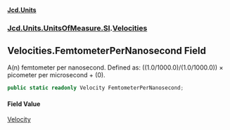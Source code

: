 #### [Jcd.Units](index.md 'index')
### [Jcd.Units.UnitsOfMeasure.SI](Jcd.Units.UnitsOfMeasure.SI.md 'Jcd.Units.UnitsOfMeasure.SI').[Velocities](Velocities.md 'Jcd.Units.UnitsOfMeasure.SI.Velocities')

## Velocities.FemtometerPerNanosecond Field

A(n) femtometer per nanosecond. Defined as: ((1.0/1000.0)/(1.0/1000.0)) × picometer per microsecond + (0).

```csharp
public static readonly Velocity FemtometerPerNanosecond;
```

#### Field Value
[Velocity](Velocity.md 'Jcd.Units.UnitTypes.Velocity')